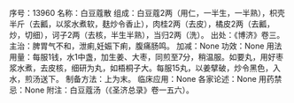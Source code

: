 序号：13960
名称：白豆蔻散
组成：白豆蔻2两（用仁，一半生，一半熟），枳壳半斤（去瓤，以浆水煮软，麸炒令香止），肉桂2两（去皮），橘皮2两（去瓤，炒，切细），诃子2两（去核，半生半熟），当归2两（洗）。
出处：《博济》卷三。
主治：脾胃气不和，泄痢,妊娠下痢，腹痛肠鸣。
加减：None
功效：None
用法用量：每服1钱，水1中盏，加生姜、大枣，同煎至7分，稍温服。如要丸，用好枣浆水煮，去皮核，细研为丸，如梧桐子大。每服15丸，以姜擘破，炒令黑色，入水，煎汤送下。
制备方法：上为末。
临床应用：None
各家论述：None
用药禁忌：None
附注：白豆蔻汤（《圣济总录》卷一五六）。
